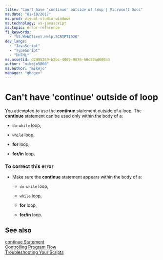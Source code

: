 ```yaml
---
title: "Can't have 'continue' outside of loop | Microsoft Docs"
ms.date: "01/18/2017"
ms.prod: visual-studio-windows
ms.technology: vs-javascript
ms.topic: error-reference
f1_keywords: 
  - "VS.WebClient.Help.SCRIPT1020"
dev_langs: 
  - "JavaScript"
  - "TypeScript"
  - "DHTML"
ms.assetid: d2d95259-b2bc-4069-9876-60c30ad600a3
author: "mikejo5000"
ms.author: "mikejo"
manager: "ghogen"
---
```

# Can't have 'continue' outside of loop
You attempted to use the **continue** statement outside of a loop. The **continue** statement can be used only within the body of a:  
  
- `do-while` loop,  
  
- `while` loop,  
  
- **for** loop,  
  
- **for/in** loop.  
  
### To correct this error  
  
- Make sure the **continue** statement appears within the body of a:  
  
  - `do-while` loop,  

  - `while` loop,  

  - **for** loop,  

  - **for/in** loop.  
  
## See also  
 [continue Statement](../../javascript/reference/continue-statement-javascript.md)   
 [Controlling Program Flow](../../javascript/controlling-program-flow-javascript.md)   
 [Troubleshooting Your Scripts](../../javascript/advanced/troubleshooting-your-scripts-javascript.md)
